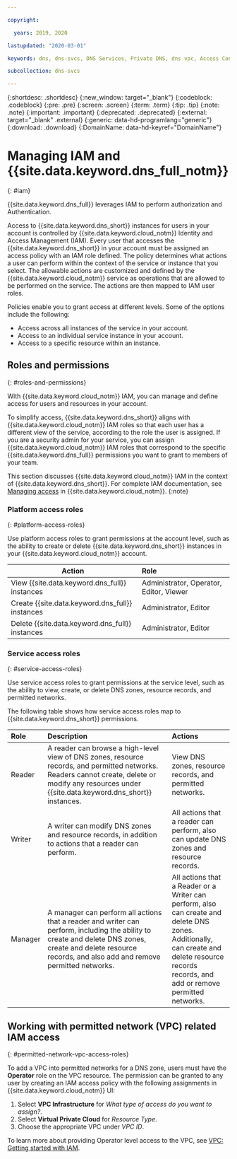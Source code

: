 ```yaml
---

copyright:

  years: 2019, 2020

lastupdated: "2020-03-01"

keywords: dns, dns-svcs, DNS Services, Private DNS, dns vpc, Access Control Lists, IAM, permitted networks

subcollection: dns-svcs

---
```


{:shortdesc: .shortdesc}
{:new_window: target="_blank"}
{:codeblock: .codeblock}
{:pre: .pre}
{:screen: .screen}
{:term: .term}
{:tip: .tip}
{:note: .note}
{:important: .important}
{:deprecated: .deprecated}
{:external: target="_blank" .external}
{:generic: data-hd-programlang="generic"}
{:download: .download}
{:DomainName: data-hd-keyref="DomainName"}

# Managing IAM and {{site.data.keyword.dns_full_notm}}
{: #iam}

{{site.data.keyword.dns_full}} leverages IAM to perform authorization and Authentication.

Access to {{site.data.keyword.dns_short}} instances for users in your account is controlled by {{site.data.keyword.cloud_notm}} Identity and Access Management (IAM). Every user that accesses the {{site.data.keyword.dns_short}} in your account must be assigned an access policy with an IAM role defined. The policy determines what actions a user can perform within the context of the service or instance that you select. The allowable actions are customized and defined by the {{site.data.keyword.cloud_notm}} service as operations that are allowed to be performed on the service. The actions are then mapped to IAM user roles.

Policies enable you to grant access at different levels. Some of the options include the following:

- Access across all instances of the service in your account.
- Access to an individual service instance in your account.
- Access to a specific resource within an instance.

## Roles and permissions
{: #roles-and-permissions}

With {{site.data.keyword.cloud_notm}} IAM, you can manage and define access for users and resources in your account.

To simplify access, {{site.data.keyword.dns_short}} aligns with {{site.data.keyword.cloud_notm}} IAM roles so that each user has a different view of the service, according to the role the user is assigned. If you are a security admin for your service, you can assign {{site.data.keyword.cloud_notm}} IAM roles that correspond to the specific {{site.data.keyword.dns_full}} permissions you want to grant to members of your team.

This section discusses {{site.data.keyword.cloud_notm}} IAM in the context of {{site.data.keyword.dns_short}}. For complete IAM documentation, see [Managing access](/docs/iam?topic=iam-cloudaccess) in {{site.data.keyword.cloud_notm}}.
{:note}

### Platform access roles
{: #platform-access-roles}

Use platform access roles to grant permissions at the account level, such as the ability to create or delete {{site.data.keyword.dns_short}} instances in your {{site.data.keyword.cloud_notm}} account.

| Action	                                       | Role                                     |
| ---------------------------------------------- | :--------------------------------------- |
|View {{site.data.keyword.dns_full}} instances 	 | Administrator, Operator, Editor, Viewer  |
|Create {{site.data.keyword.dns_full}} instances | Administrator, Editor                    |
|Delete {{site.data.keyword.dns_full}} instances | Administrator, Editor                    |

### Service access roles
{: #service-access-roles}

Use service access roles to grant permissions at the service level, such as the ability to view, create, or delete DNS zones, resource records, and permitted networks.

The following table shows how service access roles map to {{site.data.keyword.dns_short}} permissions.

| Role    | Description       | Actions  |
| :------ | :---------------- | :------- |
| Reader  | A reader can browse a high-level view of DNS zones, resource records, and permitted networks. Readers cannot create, delete or modify any resources under {{site.data.keyword.dns_short}} instances. | View DNS zones, resource records, and permitted networks. |
| Writer  | A writer can modify DNS zones and resource records, in addition to actions that a reader can perform. | All actions that a reader can perform, also can update DNS zones and resource records. |
| Manager | A manager can perform all actions that a reader and writer can perform, including the ability to create and delete DNS zones, create and delete resource records, and also add and remove permitted networks. | All actions that a Reader or a Writer can perform, also can create and delete DNS zones. Additionally, can create and delete resource records records, and add or remove permitted networks. |

## Working with permitted network (VPC) related IAM access
{: #permitted-network-vpc-access-roles}

To add a VPC into permitted networks for a DNS zone, users must have the **Operator** role on the VPC resource. The permission can be granted to any user by creating an IAM access policy with the following assignments in {{site.data.keyword.cloud_notm}} UI:
1. Select **VPC Infrastructure** for *What type of access do you want to assign?*.
1. Select **Virtual Private Cloud** for *Resource Type*.
1. Choose the appropriate VPC under *VPC ID*.

To learn more about providing Operator level access to the VPC, see [VPC: Getting started with IAM](/docs/vpc?topic=vpc-iam-getting-started).
